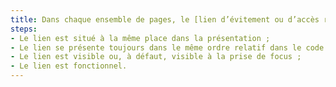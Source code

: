 ```yaml
---
title: Dans chaque ensemble de pages, le [lien d’évitement ou d’accès rapide](#liens-d-evitement-ou-d-acces-rapide) à la [zone de contenu principal](#zone-de-contenu-principal) vérifie-t-il ces conditions (hors cas particuliers) ?
steps:
- Le lien est situé à la même place dans la présentation ;
- Le lien se présente toujours dans le même ordre relatif dans le code source ;
- Le lien est visible ou, à défaut, visible à la prise de focus ;
- Le lien est fonctionnel.
---
```


